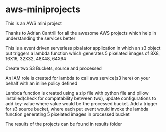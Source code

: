 # aws-miniprojects
This is an AWS mini project 

Thanks to Adrian Cantrill for all the awesome AWS projects which help in understanding the services better

This is a event driven serverless pixalator application in which an s3 object put triggers a lambda function which generates 5 pixelated images of 8X8, 16X16, 32X32, 48X48, 64X64

Create two S3 Buckets, source and processed

An IAM role is created for lambda to call aws service(s3 here) on your behalf with an inline policy defined

Lambda function is created using a zip file with python file and pillow installed(check for compatability between two), update configurations to add key-value where value would be the processed bucket. Add a trigger for s3 source bucket, where each put event would invoke the lambda function generating 5 pixelated images in processed bucket

The results of the projects can be found in results folder
